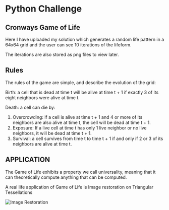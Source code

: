 # Python Challenge

## Cronways Game of Life

Here I have uploaded my solution which generates a random life pattern in a 64x64 grid and the user can see 10 iterations of the lifeform.

The iterations are also stored as png files to view later.


## Rules

The rules of the game are simple, and describe the evolution of the
grid:

Birth: a cell that is dead at time t will be alive at time t + 1
if exactly 3 of its eight neighbors were alive at time t.

Death: a cell can die by:

1.  Overcrowding: if a cell is alive at time t + 1 and 4 or more of
its neighbors are also alive at time t, the cell will be dead at
time t + 1.
2. Exposure: If a live cell at time t has only 1 live neighbor or no
live neighbors, it will be dead at time t + 1.
3. Survival: a cell survives from time t to time t + 1 if and only
if 2 or 3 of its neighbors are alive at time t.

## APPLICATION

The Game of Life exhibits a property we call universality, meaning that
it can theoretically compute anything that can be computed.

A real life application of Game of Life is Image restoration on Triangular Tessellations

![Image Restoration](https://github.com/sparklytopaz/JDE_GSOC_2020/blob/master/Python_Challenge/1.jpg)

